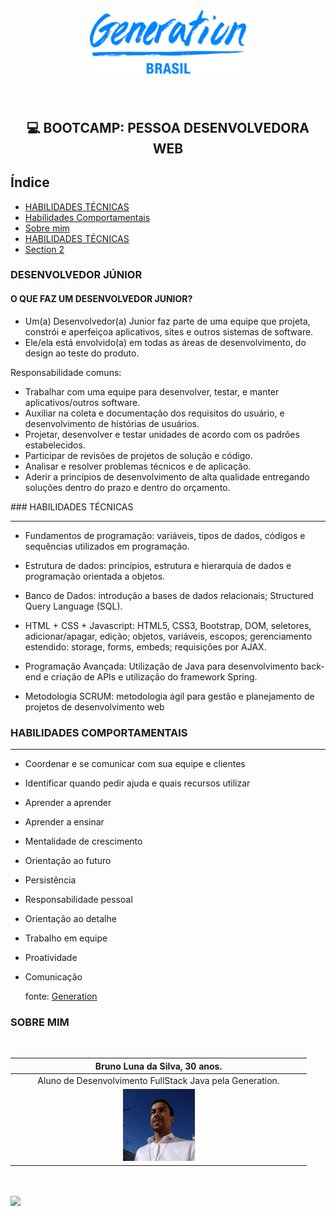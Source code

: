 <h1 align= "center">
<img src="https://github.com/Bruno-Luna/conteudo-generation/blob/master/img/generation.png" width="50%" />

</h1>
<br>

<h2 align= "center">

💻 BOOTCAMP: PESSOA DESENVOLVEDORA WEB 
</h2>


## Índice
- [HABILIDADES TÉCNICAS](#-HABILIDADES-TÉCNICAS)
- [Habilidades Comportamentais](#-Habilidades-Comportamentais)
- [Sobre mim](#-sobre-mim)
- [HABILIDADES TÉCNICAS](id-section1)
- [Section 2](#id-section2)



### DESENVOLVEDOR JÚNIOR
#### O QUE FAZ UM DESENVOLVEDOR JUNIOR?

- Um(a) Desenvolvedor(a) Junior faz parte de uma equipe que projeta, constrói e aperfeiçoa aplicativos, sites e outros sistemas de software. 
- Ele/ela está envolvido(a) em todas as áreas de desenvolvimento, do design ao teste do produto.

Responsabilidade comuns:

- Trabalhar com uma equipe para desenvolver, testar, e manter aplicativos/outros software.
- Auxiliar na coleta e documentação dos requisitos do usuário, e desenvolvimento de histórias de usuários.
- Projetar, desenvolver e testar unidades de acordo com os padrões estabelecidos.
- Participar de revisões de projetos de solução e código.
- Analisar e resolver problemas técnicos e de aplicação.
- Aderir a princípios de desenvolvimento de alta qualidade entregando soluções dentro do prazo e dentro do orçamento.

<div id='id-section1'/>
### HABILIDADES TÉCNICAS 

<hr>

- Fundamentos de programação: variáveis, tipos de dados, códigos e sequências utilizados em programação.

- Estrutura de dados: princípios, estrutura e hierarquia de dados e programação orientada a objetos.

- Banco de Dados: introdução a bases de dados relacionais; Structured Query Language (SQL).

- HTML + CSS + Javascript: HTML5, CSS3, Bootstrap, DOM, seletores, adicionar/apagar, edição; objetos, variáveis, escopos; gerenciamento estendido: storage, forms, embeds; requisições por AJAX.

- Programação Avançada: Utilização de Java para desenvolvimento back-end e criação de APIs e utilização do framework Spring.

- Metodologia SCRUM: metodologia ágil para gestão e planejamento de projetos de desenvolvimento web


### HABILIDADES COMPORTAMENTAIS

<hr>

- Coordenar e se comunicar com sua equipe e clientes

- Identificar quando pedir ajuda e quais recursos utilizar

- Aprender a aprender

- Aprender a ensinar

- Mentalidade de crescimento

- Orientação ao futuro

- Persistência

- Responsabilidade pessoal

- Orientação ao detalhe

- Trabalho em equipe

- Proatividade

- Comunicação

  

  fonte: [Generation](https://brazil.generation.org/sao-paulo/pessoa-desenvolvedora-web/)


### SOBRE MIM
<br>

|                Bruno Luna da Silva, 30 anos.                 |
| :----------------------------------------------------------: |
|   Aluno de Desenvolvimento FullStack Java pela Generation.   |
| <img src="https://github.com/Bruno-Luna/conteudo-generation/blob/master/img/br-luna.jpg" width="25%" /> |






<br>
 <a href="https://www.linkedin.com/in/bruno-luna-11590720a/" alt="Linkedin">
<br>
<img src="https://img.shields.io/badge/-Linkedin-1C1C1C?style=for-the-badge&logo=Linkedin&logoColor=00FFFF&link=https://www.linkedin.com/in/bruno-luna-11590720a/"/>
  </a>



 